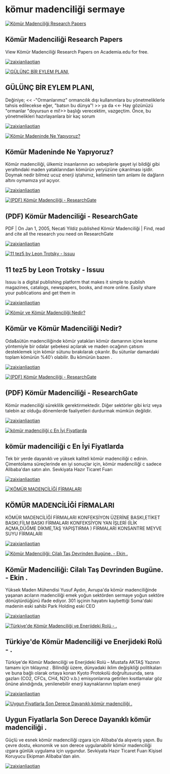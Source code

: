 # kömur madenciliği sermaye
<a href="https://mnn.zoosnet.net/LR/Chatpre.aspx?id=MNN94995150&p=https://topgrinding.com/" target="_blank">![Kömür Madenciliği Research Papers](https://github.com/technlg/images/blob/main/7.jpg)</a>
## Kömür Madenciliği Research Papers
View Kömür Madenciliği Research Papers on Academia.edu for free.
<a href="https://mnn.zoosnet.net/LR/Chatpre.aspx?id=MNN94995150&p=https://topgrinding.com/" target="_blank"><img src="https://github.com/technlg/images/raw/main/chat11.jpg" alt="zaixianliaotian"/></a><a href="//whatsapp.shibangsoft.com/WhatsApp.php" ><img src="https://github.com/technlg/images/raw/main/chat11.png" alt=""></a>
<a href="https://mnn.zoosnet.net/LR/Chatpre.aspx?id=MNN94995150&p=https://topgrinding.com/" target="_blank">![GÜLÜNÇ BİR EYLEM PLANI,](https://github.com/technlg/images/blob/main/48.jpg)</a>
## GÜLÜNÇ BİR EYLEM PLANI,
Değiniye; << -"Ormanlarımız" ormancılık dışı kullanımlara bu yönetmeliklerle tahsis edilecekse eğer, "batsın bu dünya"! >> ya da <<- Hay gözünüzü "ormanlar "doyursun e mi!>> başlığı verecektim, vazgeçtim. Önce, bu yönetmelikleri hazırlayanlara bir kaç sorum 
<a href="https://mnn.zoosnet.net/LR/Chatpre.aspx?id=MNN94995150&p=https://topgrinding.com/" target="_blank"><img src="https://github.com/technlg/images/raw/main/chat11.jpg" alt="zaixianliaotian"/></a><a href="//whatsapp.shibangsoft.com/WhatsApp.php" ><img src="https://github.com/technlg/images/raw/main/chat11.png" alt=""></a>
<a href="https://mnn.zoosnet.net/LR/Chatpre.aspx?id=MNN94995150&p=https://topgrinding.com/" target="_blank">![Kömür Madeninde Ne Yapıyoruz?](https://github.com/technlg/images/blob/main/2.jpg)</a>
## Kömür Madeninde Ne Yapıyoruz?
Kömür madenciliği, ülkemiz insanlarının acı sebeplerle gayet iyi bildiği gibi yeraltındaki maden yataklarından kömürün yeryüzüne çıkarılması işidir. Doymak nedir bilmez ucuz enerji iştahımız, kelimenin tam anlamı ile dağların altını oymamıza yol açıyor.
<a href="https://mnn.zoosnet.net/LR/Chatpre.aspx?id=MNN94995150&p=https://topgrinding.com/" target="_blank"><img src="https://github.com/technlg/images/raw/main/chat11.jpg" alt="zaixianliaotian"/></a><a href="//whatsapp.shibangsoft.com/WhatsApp.php" ><img src="https://github.com/technlg/images/raw/main/chat11.png" alt=""></a>
<a href="https://mnn.zoosnet.net/LR/Chatpre.aspx?id=MNN94995150&p=https://topgrinding.com/" target="_blank">![(PDF) Kömür Madenciliği - ResearchGate](https://github.com/technlg/images/blob/main/53.jpg)</a>
## (PDF) Kömür Madenciliği - ResearchGate
PDF | On Jan 1, 2005, Necati Yildiz published Kömür Madenciliği | Find, read and cite all the research you need on ResearchGate
<a href="https://mnn.zoosnet.net/LR/Chatpre.aspx?id=MNN94995150&p=https://topgrinding.com/" target="_blank"><img src="https://github.com/technlg/images/raw/main/chat11.jpg" alt="zaixianliaotian"/></a><a href="//whatsapp.shibangsoft.com/WhatsApp.php" ><img src="https://github.com/technlg/images/raw/main/chat11.png" alt=""></a>
<a href="https://mnn.zoosnet.net/LR/Chatpre.aspx?id=MNN94995150&p=https://topgrinding.com/" target="_blank">![11 tez5 by Leon Trotsky - Issuu](https://github.com/technlg/images/blob/main/25.jpg)</a>
## 11 tez5 by Leon Trotsky - Issuu
Issuu is a digital publishing platform that makes it simple to publish magazines, catalogs, newspapers, books, and more online. Easily share your publications and get them in 
<a href="https://mnn.zoosnet.net/LR/Chatpre.aspx?id=MNN94995150&p=https://topgrinding.com/" target="_blank"><img src="https://github.com/technlg/images/raw/main/chat11.jpg" alt="zaixianliaotian"/></a><a href="//whatsapp.shibangsoft.com/WhatsApp.php" ><img src="https://github.com/technlg/images/raw/main/chat11.png" alt=""></a>
<a href="https://mnn.zoosnet.net/LR/Chatpre.aspx?id=MNN94995150&p=https://topgrinding.com/" target="_blank">![Kömür ve Kömür Madenciliği Nedir?](https://github.com/technlg/images/blob/main/42.jpg)</a>
## Kömür ve Kömür Madenciliği Nedir?
Oda&sütün madenciliğinde kömür yatakları kömür damarının içine kesme yöntemiyle bir odalar şebekesi açılarak ve maden ocağının çatısını desteklemek için kömür sütunu bırakılarak çıkarılır. Bu sütunlar damardaki toplam kömürün %40'ı olabilir. Bu kömürün bazen .
<a href="https://mnn.zoosnet.net/LR/Chatpre.aspx?id=MNN94995150&p=https://topgrinding.com/" target="_blank"><img src="https://github.com/technlg/images/raw/main/chat11.jpg" alt="zaixianliaotian"/></a><a href="//whatsapp.shibangsoft.com/WhatsApp.php" ><img src="https://github.com/technlg/images/raw/main/chat11.png" alt=""></a>
<a href="https://mnn.zoosnet.net/LR/Chatpre.aspx?id=MNN94995150&p=https://topgrinding.com/" target="_blank">![(PDF) Kömür Madenciliği - ResearchGate](https://github.com/technlg/images/blob/main/45.jpg)</a>
## (PDF) Kömür Madenciliği - ResearchGate
Kömür madenciliği süreklilik gerektirmektedir. Diğer sektörler gibi kriz veya talebin az olduğu dönemlerde faaliyetleri durdurmak mümkün değildir.
<a href="https://mnn.zoosnet.net/LR/Chatpre.aspx?id=MNN94995150&p=https://topgrinding.com/" target="_blank"><img src="https://github.com/technlg/images/raw/main/chat11.jpg" alt="zaixianliaotian"/></a><a href="//whatsapp.shibangsoft.com/WhatsApp.php" ><img src="https://github.com/technlg/images/raw/main/chat11.png" alt=""></a>
<a href="https://mnn.zoosnet.net/LR/Chatpre.aspx?id=MNN94995150&p=https://topgrinding.com/" target="_blank">![kömür madenciliği c En İyi Fiyatlarda](https://github.com/technlg/images/blob/main/49.jpg)</a>
## kömür madenciliği c En İyi Fiyatlarda
Tek bir yerde dayanıklı ve yüksek kaliteli kömür madenciliği c edinin. Çimentolama süreçlerinde en iyi sonuçlar için, kömür madenciliği c sadece Alibaba'dan satın alın. Sevkiyata Hazır Ticaret Fuarı
<a href="https://mnn.zoosnet.net/LR/Chatpre.aspx?id=MNN94995150&p=https://topgrinding.com/" target="_blank"><img src="https://github.com/technlg/images/raw/main/chat11.jpg" alt="zaixianliaotian"/></a><a href="//whatsapp.shibangsoft.com/WhatsApp.php" ><img src="https://github.com/technlg/images/raw/main/chat11.png" alt=""></a>
<a href="https://mnn.zoosnet.net/LR/Chatpre.aspx?id=MNN94995150&p=https://topgrinding.com/" target="_blank">![KÖMÜR MADENCİLİĞİ FİRMALARI](https://github.com/technlg/images/blob/main/7.jpg)</a>
## KÖMÜR MADENCİLİĞİ FİRMALARI
KÖMÜR MADENCİLİĞİ FİRMALARI KONFEKSİYON ÜZERİNE BASKI,ETİKET BASKI,FİLM BASKI FİRMALARI KONFEKSİYON YAN İŞLERİ (İLİK AÇMA,DÜĞME DİKME,TAŞ YAPIŞTIRMA ) FİRMALARI KONSANTRE MEYVE SUYU FİRMALARI
<a href="https://mnn.zoosnet.net/LR/Chatpre.aspx?id=MNN94995150&p=https://topgrinding.com/" target="_blank"><img src="https://github.com/technlg/images/raw/main/chat11.jpg" alt="zaixianliaotian"/></a><a href="//whatsapp.shibangsoft.com/WhatsApp.php" ><img src="https://github.com/technlg/images/raw/main/chat11.png" alt=""></a>
<a href="https://mnn.zoosnet.net/LR/Chatpre.aspx?id=MNN94995150&p=https://topgrinding.com/" target="_blank">![Kömür Madenciliği: Cilalı Taş Devrinden Bugüne. - Ekin .](https://github.com/technlg/images/blob/main/52.jpg)</a>
## Kömür Madenciliği: Cilalı Taş Devrinden Bugüne. - Ekin .
Yüksek Maden Mühendisi Yusuf Aydın, Avrupa'da kömür madenciliğinde yaşanan acıların madenciliği emek yoğun sektörden sermaye yoğun sektöre dönüştürdüğünü ifade ediyor. 301 işçinin hayatını kaybettiği Soma'daki madenin eski sahibi Park Holding eski CEO 
<a href="https://mnn.zoosnet.net/LR/Chatpre.aspx?id=MNN94995150&p=https://topgrinding.com/" target="_blank"><img src="https://github.com/technlg/images/raw/main/chat11.jpg" alt="zaixianliaotian"/></a><a href="//whatsapp.shibangsoft.com/WhatsApp.php" ><img src="https://github.com/technlg/images/raw/main/chat11.png" alt=""></a>
<a href="https://mnn.zoosnet.net/LR/Chatpre.aspx?id=MNN94995150&p=https://topgrinding.com/" target="_blank">![Türkiye'de Kömür Madenciliği ve Enerjideki Rolü - .](https://github.com/technlg/images/blob/main/24.jpg)</a>
## Türkiye'de Kömür Madenciliği ve Enerjideki Rolü - .
Türkiye'de Kömür Madenciliği ve Enerjideki Rolü – Mustafa AKTAŞ Yazının tamamı için tıklayınız . Bilindiği üzere, dünyadaki iklim değişikliği politikaları ve buna bağlı olarak ortaya konan Kyoto Protokolü doğrultusunda, sera gazları (CO2, CFCs, CH4, N2O v.b.) emisyonlarına getirilen kısıtlamalar göz önüne alındığında, yenilenebilir enerji kaynaklarının toplam enerji
<a href="https://mnn.zoosnet.net/LR/Chatpre.aspx?id=MNN94995150&p=https://topgrinding.com/" target="_blank"><img src="https://github.com/technlg/images/raw/main/chat11.jpg" alt="zaixianliaotian"/></a><a href="//whatsapp.shibangsoft.com/WhatsApp.php" ><img src="https://github.com/technlg/images/raw/main/chat11.png" alt=""></a>
<a href="https://mnn.zoosnet.net/LR/Chatpre.aspx?id=MNN94995150&p=https://topgrinding.com/" target="_blank">![Uygun Fiyatlarla Son Derece Dayanıklı kömür madenciliği .](https://github.com/technlg/images/blob/main/2.jpg)</a>
## Uygun Fiyatlarla Son Derece Dayanıklı kömür madenciliği .
Güçlü ve esnek kömür madenciliği ızgara için Alibaba'da alışveriş yapın. Bu çevre dostu, ekonomik ve son derece uygulanabilir kömür madenciliği ızgara günlük uygulama için uygundur. Sevkiyata Hazır Ticaret Fuarı Kişisel Koruyucu Ekipman Alibaba'dan alın.
<a href="https://mnn.zoosnet.net/LR/Chatpre.aspx?id=MNN94995150&p=https://topgrinding.com/" target="_blank"><img src="https://github.com/technlg/images/raw/main/chat11.jpg" alt="zaixianliaotian"/></a><a href="//whatsapp.shibangsoft.com/WhatsApp.php" ><img src="https://github.com/technlg/images/raw/main/chat11.png" alt=""></a>
